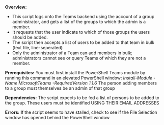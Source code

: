 **Overview:**
- This script logs onto the Teams backend using the account of a group administrator, and gets a list of the groups to which the admin is a member.
- It requests that the user indicate to which of those groups the users should be added.
- The script then accepts a list of users to be added to that team in bulk (text file, line-seperated)
- Only the administrator of a Team can add members in bulk; administrators cannot see or query Teams of which they are not a member.

**Prerequisites:**
You must first install the PowerShell Teams module by running this command in an elevated PowerShell window:
*Install-Module -Name MicrosoftTeams -RequiredVersion 1.1.6* 
The person adding members to a group must themselves be an admin of that group

**Dependencies:**
The script expects to be fed a list of persons to be added to the group. These users must be identified USING THEIR EMAIL ADDRESSES

**Errors:**
If the script seems to have stalled, check to see if the File Selection window has opened behind the PowerShell window
